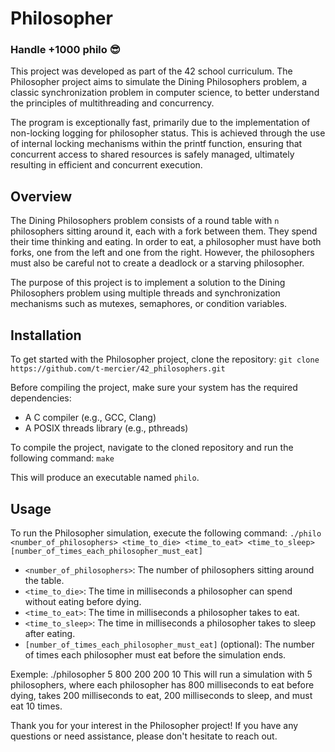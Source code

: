# Philosopher 
### Handle +1000 philo 😎  

This project was developed as part of the 42 school curriculum. The Philosopher project aims to simulate the Dining Philosophers problem, a classic synchronization problem in computer science, to better understand the principles of multithreading and concurrency. 

The program is exceptionally fast, primarily due to the implementation of non-locking logging for philosopher status. This is achieved through the use of internal locking mechanisms within the printf function, ensuring that concurrent access to shared resources is safely managed, ultimately resulting in efficient and concurrent execution.


## Overview

The Dining Philosophers problem consists of a round table with `n` philosophers sitting around it, each with a fork between them. They spend their time thinking and eating. In order to eat, a philosopher must have both forks, one from the left and one from the right. However, the philosophers must also be careful not to create a deadlock or a starving philosopher.

The purpose of this project is to implement a solution to the Dining Philosophers problem using multiple threads and synchronization mechanisms such as mutexes, semaphores, or condition variables.

## Installation

To get started with the Philosopher project, clone the repository:
`git clone https://github.com/t-mercier/42_philosophers.git`

Before compiling the project, make sure your system has the required dependencies:

- A C compiler (e.g., GCC, Clang)
- A POSIX threads library (e.g., pthreads)

To compile the project, navigate to the cloned repository and run the following command:
`make`

This will produce an executable named `philo`.

## Usage

To run the Philosopher simulation, execute the following command:
`./philo <number_of_philosophers> <time_to_die> <time_to_eat> <time_to_sleep> [number_of_times_each_philosopher_must_eat]`

- `<number_of_philosophers>`: The number of philosophers sitting around the table.
- `<time_to_die>`: The time in milliseconds a philosopher can spend without eating before dying.
- `<time_to_eat>`: The time in milliseconds a philosopher takes to eat.
- `<time_to_sleep>`: The time in milliseconds a philosopher takes to sleep after eating.
- `[number_of_times_each_philosopher_must_eat]` (optional): The number of times each philosopher must eat before the simulation ends.

Exemple: ./philosopher 5 800 200 200 10
This will run a simulation with 5 philosophers, where each philosopher has 800 milliseconds to eat before dying, takes 200 milliseconds to eat, 200 milliseconds to sleep, and must eat 10 times.

Thank you for your interest in the Philosopher project! If you have any questions or need assistance, please don't hesitate to reach out.


